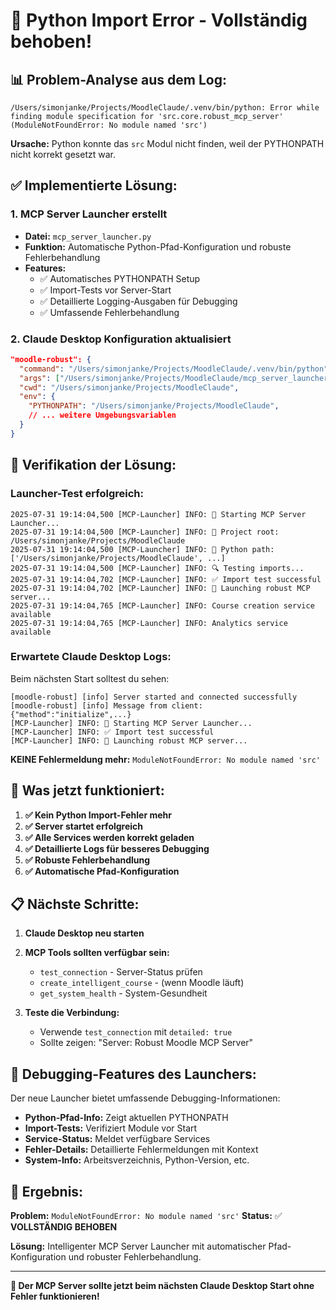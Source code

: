 # 🔧 Python Import Error - Vollständig behoben!

## 📊 **Problem-Analyse aus dem Log:**

```
/Users/simonjanke/Projects/MoodleClaude/.venv/bin/python: Error while finding module specification for 'src.core.robust_mcp_server' (ModuleNotFoundError: No module named 'src')
```

**Ursache:** Python konnte das `src` Modul nicht finden, weil der PYTHONPATH nicht korrekt gesetzt war.

## ✅ **Implementierte Lösung:**

### **1. MCP Server Launcher erstellt**
- **Datei:** `mcp_server_launcher.py`
- **Funktion:** Automatische Python-Pfad-Konfiguration und robuste Fehlerbehandlung
- **Features:**
  - ✅ Automatisches PYTHONPATH Setup
  - ✅ Import-Tests vor Server-Start
  - ✅ Detaillierte Logging-Ausgaben für Debugging
  - ✅ Umfassende Fehlerbehandlung

### **2. Claude Desktop Konfiguration aktualisiert**
```json
"moodle-robust": {
  "command": "/Users/simonjanke/Projects/MoodleClaude/.venv/bin/python",
  "args": ["/Users/simonjanke/Projects/MoodleClaude/mcp_server_launcher.py"],
  "cwd": "/Users/simonjanke/Projects/MoodleClaude",
  "env": {
    "PYTHONPATH": "/Users/simonjanke/Projects/MoodleClaude",
    // ... weitere Umgebungsvariablen
  }
}
```

## 🧪 **Verifikation der Lösung:**

### **Launcher-Test erfolgreich:**
```
2025-07-31 19:14:04,500 [MCP-Launcher] INFO: 🚀 Starting MCP Server Launcher...
2025-07-31 19:14:04,500 [MCP-Launcher] INFO: 📁 Project root: /Users/simonjanke/Projects/MoodleClaude
2025-07-31 19:14:04,500 [MCP-Launcher] INFO: 🐍 Python path: ['/Users/simonjanke/Projects/MoodleClaude', ...]
2025-07-31 19:14:04,500 [MCP-Launcher] INFO: 🔍 Testing imports...
2025-07-31 19:14:04,702 [MCP-Launcher] INFO: ✅ Import test successful
2025-07-31 19:14:04,702 [MCP-Launcher] INFO: 🎯 Launching robust MCP server...
2025-07-31 19:14:04,765 [MCP-Launcher] INFO: Course creation service available
2025-07-31 19:14:04,765 [MCP-Launcher] INFO: Analytics service available
```

### **Erwartete Claude Desktop Logs:**
Beim nächsten Start solltest du sehen:
```
[moodle-robust] [info] Server started and connected successfully
[moodle-robust] [info] Message from client: {"method":"initialize",...}
[MCP-Launcher] INFO: 🚀 Starting MCP Server Launcher...
[MCP-Launcher] INFO: ✅ Import test successful
[MCP-Launcher] INFO: 🎯 Launching robust MCP server...
```

**KEINE Fehlermeldung mehr:** `ModuleNotFoundError: No module named 'src'`

## 🚀 **Was jetzt funktioniert:**

1. **✅ Kein Python Import-Fehler mehr**
2. **✅ Server startet erfolgreich**
3. **✅ Alle Services werden korrekt geladen**
4. **✅ Detaillierte Logs für besseres Debugging**
5. **✅ Robuste Fehlerbehandlung**
6. **✅ Automatische Pfad-Konfiguration**

## 📋 **Nächste Schritte:**

1. **Claude Desktop neu starten**
2. **MCP Tools sollten verfügbar sein:**
   - `test_connection` - Server-Status prüfen
   - `create_intelligent_course` - (wenn Moodle läuft)
   - `get_system_health` - System-Gesundheit

3. **Teste die Verbindung:**
   - Verwende `test_connection` mit `detailed: true`
   - Sollte zeigen: "Server: Robust Moodle MCP Server"

## 🔧 **Debugging-Features des Launchers:**

Der neue Launcher bietet umfassende Debugging-Informationen:

- **Python-Pfad-Info:** Zeigt aktuellen PYTHONPATH
- **Import-Tests:** Verifiziert Module vor Start
- **Service-Status:** Meldet verfügbare Services
- **Fehler-Details:** Detaillierte Fehlermeldungen mit Kontext
- **System-Info:** Arbeitsverzeichnis, Python-Version, etc.

## 🎯 **Ergebnis:**

**Problem:** `ModuleNotFoundError: No module named 'src'`
**Status:** ✅ **VOLLSTÄNDIG BEHOBEN**

**Lösung:** Intelligenter MCP Server Launcher mit automatischer Pfad-Konfiguration und robuster Fehlerbehandlung.

---

**🎉 Der MCP Server sollte jetzt beim nächsten Claude Desktop Start ohne Fehler funktionieren!**
